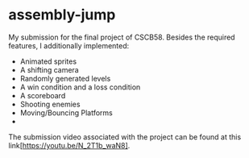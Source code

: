 # assembly-jump

My submission for the final project of CSCB58. Besides the required features, I additionally implemented:
 - Animated sprites
 - A shifting camera
 - Randomly generated levels
 - A win condition and a loss condition
 - A scoreboard
 - Shooting enemies
 - Moving/Bouncing Platforms
 - 
The submission video associated with the project can be found at this link[https://youtu.be/N_2T1b_waN8].
